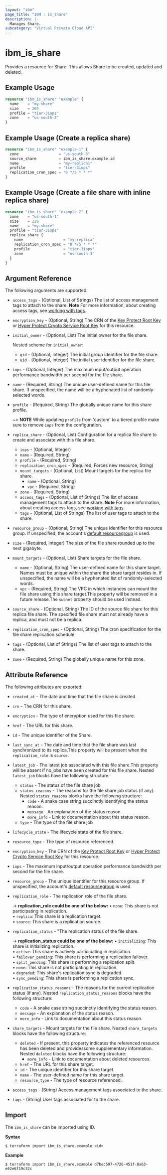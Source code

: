 ```yaml
---
layout: "ibm"
page_title: "IBM : is_share"
description: |-
  Manages Share.
subcategory: "Virtual Private Cloud API"
---
```


# ibm\_is_share

Provides a resource for Share. This allows Share to be created, updated and deleted.

## Example Usage

```terraform
resource "ibm_is_share" "example" {
  name    = "my-share"
  size    = 200
  profile = "tier-3iops"
  zone    = "us-south-2"
}
```
## Example Usage (Create a replica share)

```terraform
resource "ibm_is_share" "example-1" {
  zone                  = "us-south-3"
  source_share          = ibm_is_share.example.id
  name                  = "my-replica1"
  profile               = "tier-3iops"
  replication_cron_spec = "0 */5 * * *"
}
```
## Example Usage (Create a file share with inline replica share)

```terraform
resource "ibm_is_share" "example-2" {
  zone    = "us-south-1"
  size    = 220
  name    = "my-share"
  profile = "tier-3iops"
  replica_share {
    name                  = "my-replica"
    replication_cron_spec = "0 */5 * * *"
    profile               = "tier-3iops"
    zone                  = "us-south-3"
  }
}
```
## Argument Reference

The following arguments are supported:

- `access_tags`  - (Optional, List of Strings) The list of access management tags to attach to the share. **Note** For more information, about creating access tags, see [working with tags](https://cloud.ibm.com/docs/account?topic=account-tag).
- `encryption_key` - (Optional, String) The CRN of the [Key Protect Root Key](https://cloud.ibm.com/docs/key-protect?topic=key-protect-getting-started-tutorial) or [Hyper Protect Crypto Service Root Key](https://cloud.ibm.com/docs/hs-crypto?topic=hs-crypto-get-started) for this resource.
- `initial_owner` - (Optional, List) The initial owner for the file share.

  Nested scheme for `initial_owner`:
  - `gid` - (Optional, Integer) The initial group identifier for the file share.
  - `uid` - (Optional, Integer) The initial user identifier for the file share.
- `iops` - (Optional, Integer) The maximum input/output operation performance bandwidth per second for the file share.
- `name` - (Required, String) The unique user-defined name for this file share. If unspecified, the name will be a hyphenated list of randomly-selected words.
- `profile` - (Required, String) The globally unique name for this share profile.

  ~> **NOTE** 
  While updating `profile` from 'custom' to a tiered profile make sure to remove `iops` from the configuration.
  
- `replica_share` - (Optional, List) Configuration for a replica file share to create and associate with this file share.
  - `iops` - (Optional, Integer)
  - `name` - (Required, String)
  - `profile` - (Required, String)
  - `replication_cron_spec` - (Required, Forces new resource, String)
  - `mount_targets` - (Optional, List) Mount targets for the replica file share.
    - `name` - (Optional, String)
    - `vpc` - (Required, String) 
  - `zone` - (Required, String)
  - `access_tags`  - (Optional, List of Strings) The list of access management tags to attach to the share. **Note** For more information, about creating access tags, see [working with tags](https://cloud.ibm.com/docs/account?topic=account-tag).
  - `tags`  - (Optional, List of Strings) The list of user tags to attach to the share.
- `resource_group` - (Optional, String) The unique identifier for this resource group. If unspecified, the account's [default resourcegroup](https://cloud.ibm.com/apidocs/resource-manager#introduction) is used.
- `size` - (Required, Integer) The size of the file share rounded up to the next gigabyte. 
- `mount_targets` - (Optional, List) Share targets for the file share.
  - `name` - (Optional, String) The user-defined name for this share target. Names must be unique within the share the share target resides in. If unspecified, the name will be a hyphenated list of randomly-selected words.
  - `vpc` - (Required, String) The VPC in which instances can mount the file share using this share target.This property will be removed in a future release.The `subnet` property should be used instead.
- `source_share` - (Optional, String) The ID of the source file share for this replica file share. The specified file share must not already have a replica, and must not be a replica.
- `replication_cron_spec` - (Optional, String) The cron specification for the file share replication schedule.
- `tags`  - (Optional, List of Strings) The list of user tags to attach to the share.
- `zone` - (Required, String) The globally unique name for this zone.

## Attribute Reference

The following attributes are exported:


- `created_at` - The date and time that the file share is created.
- `crn` - The CRN for this share.
- `encryption` - The type of encryption used for this file share.
- `href` - The URL for this share.
- `id` - The unique identifier of the Share.
- `last_sync_at` - The date and time that the file share was last synchronized to its replica.This property will be present when the `replication_role` is `source`.
- `latest_job` - The latest job associated with this file share.This property will be absent if no jobs have been created for this file share. Nested `latest_job` blocks have the following structure:
  - `status` - The status of the file share job
  - `status_reasons` - The reasons for the file share job status (if any). Nested `status_reasons` blocks have the following structure:
    - `code` - A snake case string succinctly identifying the status reason.
    - `message` - An explanation of the status reason.
    - `more_info` - Link to documentation about this status reason.
  - `type` - The type of the file share job
- `lifecycle_state` - The lifecycle state of the file share.
- `resource_type` - The type of resource referenced.
- `encryption_key` - The CRN of the [Key Protect Root Key](https://cloud.ibm.com/docs/key-protect?topic=key-protect-getting-started-tutorial) or [Hyper Protect Crypto Service Root Key](https://cloud.ibm.com/docs/hs-crypto?topic=hs-crypto-get-started) for this resource.
- `iops` - The maximum input/output operation performance bandwidth per second for the file share.
- `resource_group` - The unique identifier for this resource group. If unspecified, the account's [default resourcegroup](https://cloud.ibm.com/apidocs/resource-manager#introduction) is used.
- `replication_role`  - The replication role of the file share.
  
  -> **replication_role could be one of the below:**
   &#x2022; `none`: This share is not participating in replication. </br>
   &#x2022; `replica`: This share is a replication target. </br>
   &#x2022; `source`: This share is a replication source. </br>
  
- `replication_status` - "The replication status of the file share.

  -> **replication_status could be one of the below:**
   &#x2022; `initializing`: This share is initializing replication. </br>
   &#x2022; `active`: This share is actively participating in replication. </br>
   &#x2022; `failover_pending`: This share is performing a replication failover. </br>
   &#x2022; `split_pending`: This share is performing a replication split. </br>
   &#x2022; `none`: This share is not participating in replication. </br>
   &#x2022; `degraded`: This share's replication sync is degraded. </br>
   &#x2022; `sync_pending`: This share is performing a replication sync. </br>
  
- `replication_status_reasons` - The reasons for the current replication status (if any). Nested `replication_status_reasons` blocks have the following structure:
  - `code` - A snake case string succinctly identifying the status reason.
  - `message` - An explanation of the status reason.
  - `more_info` - Link to documentation about this status reason.
- `share_targets` - Mount targets for the file share. Nested `share_targets` blocks have the following structure:
	- `deleted` - If present, this property indicates the referenced resource has been deleted and providessome supplementary information. Nested `deleted` blocks have the following structure:
		- `more_info` - Link to documentation about deleted resources.
	- `href` - The URL for this share target.
	- `id` - The unique identifier for this share target.
	- `name` - The user-defined name for this share target.
	- `resource_type` - The type of resource referenced.
- `access_tags`  - (String) Access management tags associated to the share.
- `tags`  - (String) User tags associated for to the share.


## Import

The `ibm_is_share` can be imported using ID.

**Syntax**

```
$ terraform import ibm_is_share.example <id>
```

**Example**

```
$ terraform import ibm_is_share.example d7bec597-4726-451f-8a63-e62e6f19c32c
```
